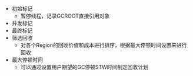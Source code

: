 - 初始标记
	- 暂停线程，记录GCROOT直接引用对象
- 并发标记
- 最终标记
- 筛选回收
	- 对各个Region的回收价值和成本进行排序，根据最大停顿时间设置来进行回收
- 最大停顿时间
	- 可以通过设置用户期望的GC停顿STW时间制定回收计划